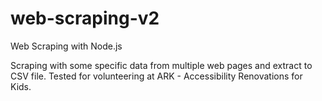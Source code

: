 # web-scraping-v2
Web Scraping with Node.js

Scraping with some specific data from multiple web pages and extract to CSV file.
Tested for volunteering at ARK - Accessibility Renovations for Kids.
